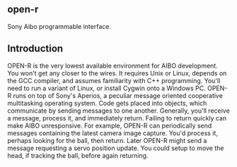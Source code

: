## open-r

Sony Aibo programmable interface.

## Introduction

OPEN-R is the very lowest available environment for AIBO development.   You won't get any closer to the wires.  It requires Unix or Linux, depends on the GCC compiler, and assumes familiarity with C++ programming.  You'll need to run a variant of Linux, or install Cygwin onto a Windows PC. OPEN-R runs on top of Sony's Aperios, a peculiar message oriented cooperative multitasking operating system.   Code gets placed into objects, which communicate by sending messages to one another.   Generally, you'll receive a message, process it, and immediately return.  Failing to return quickly can make AIBO unresponsive. For example, OPEN-R can periodically send messages containing the latest camera image capture.  You'd process it, perhaps looking for the ball, then return.   Later OPEN-R might send a message requesting a servo position update.  You could setup to move the head, if tracking the ball, before again returning.
